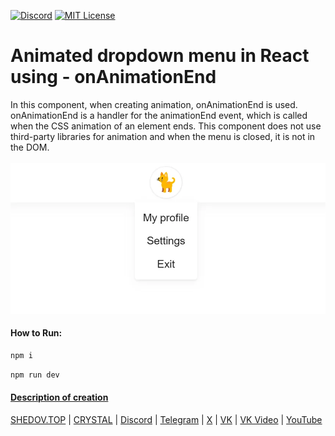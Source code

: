 [![Discord](https://img.shields.io/discord/1006372235172384849?style=for-the-badge&logo=5865F2&logoColor=black&labelColor=black&color=%23f3f3f3
)](https://discord.gg/ENB7RbxVZE)
[![MIT License](https://img.shields.io/badge/license-MIT-blue.svg?style=for-the-badge&logo=5865F2&logoColor=black&labelColor=black&color=%23f3f3f3)](https://github.com/AndrewShedov/animated-dropdown-menu-in-react/blob/main/LICENSE)

# Animated dropdown menu in React using - onAnimationEnd
In this component, when creating animation, onAnimationEnd is used. onAnimationEnd is a handler for the animationEnd event, which is called when the CSS animation of an element ends. This component does not use third-party libraries for animation and when the menu is closed, it is not in the DOM.
<br>
<br>
<a href="https://animated-dropdown-menu-in-react.vercel.app/" target="_blank">
<img src="https://raw.githubusercontent.com/AndrewShedov/animated-dropdown-menu-in-react/refs/heads/main/public/screenshot.webp" width="700" />
</a>
<br>

#### How to Run:

```bash
npm i
```

```bash
npm run dev
```

#### [Description of creation](https://shedov.top/animated-dropdown-menu-in-react-using-onanimationend)

[SHEDOV.TOP](https://shedov.top/) | [CRYSTAL](https://crysty.ru/AndrewShedov) | [Discord](https://discord.gg/ENB7RbxVZE) | [Telegram](https://t.me/ShedovChannel) | [X](https://x.com/AndrewShedov) | [VK](https://vk.com/shedovclub) | [VK Video](https://vkvideo.ru/@shedovclub) | [YouTube](https://www.youtube.com/@AndrewShedov)
